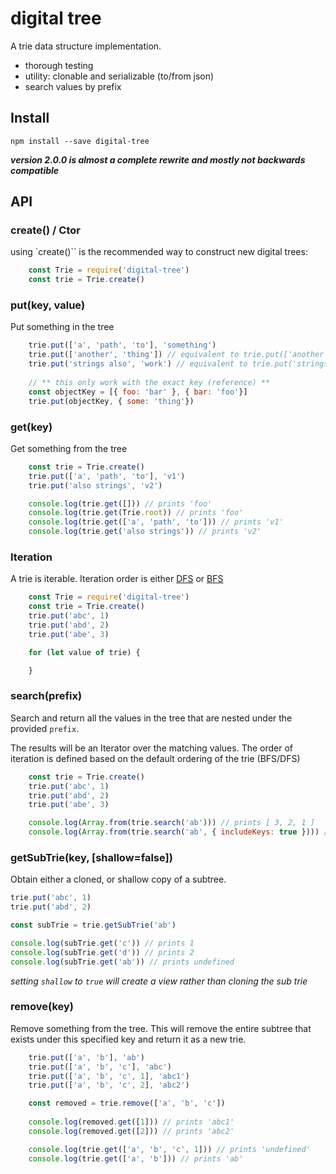# digital tree

A trie data structure implementation. 

- thorough testing
- utility: clonable and serializable (to/from json)
- search values by prefix

## Install

    npm install --save digital-tree

***version 2.0.0 is almost a complete rewrite and mostly not backwards compatible***

## API

### create() / Ctor

using `create()`` is the recommended way to construct new digital trees:

```javascript
    const Trie = require('digital-tree')
    const trie = Trie.create()
```

### put(key, value)

Put something in the tree

```javascript
    trie.put(['a', 'path', 'to'], 'something')
    trie.put(['another', 'thing']) // equivalent to trie.put(['another', 'thing'], true)
    trie.put('strings also', 'work') // equivalent to trie.put('strings also'.split(''), 'work')
    
    // ** this only work with the exact key (reference) **
    const objectKey = [{ foo: 'bar' }, { bar: 'foo'}]
    trie.put(objectKey, { some: 'thing'})
```

### get(key)

Get something from the tree

```javascript
    const trie = Trie.create()
    trie.put(['a', 'path', 'to'], 'v1')
    trie.put('also strings', 'v2')

    console.log(trie.get([])) // prints 'foo'
    console.log(trie.get(Trie.root)) // prints 'foo'
    console.log(trie.get(['a', 'path', 'to'])) // prints 'v1'
    console.log(trie.get('also strings')) // prints 'v2'
```

### Iteration

A trie is iterable. Iteration order is either [DFS](https://en.wikipedia.org/wiki/Depth-first_search) or [BFS](https://en.wikipedia.org/wiki/Breadth-first_search)

```javascript
    const Trie = require('digital-tree')
    const trie = Trie.create()
    trie.put('abc', 1)
    trie.put('abd', 2)
    trie.put('abe', 3)

    for (let value of trie) {

    }
```

### search(prefix)

Search and return all the values in the tree that are nested under the provided `prefix`.

The results will be an Iterator over the matching values. The order of iteration is defined based on the default ordering of the trie (BFS/DFS)

```javascript
    const trie = Trie.create()
    trie.put('abc', 1)
    trie.put('abd', 2)
    trie.put('abe', 3)

    console.log(Array.from(trie.search('ab'))) // prints [ 3, 2, 1 ]
    console.log(Array.from(trie.search('ab', { includeKeys: true }))) // prints [ [['a','b','e'], 3 ], [['a','b','d'], 2], [['a','b','c'], 1] ]
```

### getSubTrie(key, [shallow=false])

Obtain either a cloned, or shallow copy of a subtree.

```javascript
trie.put('abc', 1)
trie.put('abd', 2)

const subTrie = trie.getSubTrie('ab')

console.log(subTrie.get('c')) // prints 1
console.log(subTrie.get('d')) // prints 2
console.log(subTrie.get('ab')) // prints undefined
```
*setting `shallow` to `true` will create a view rather than cloning the sub trie*

### remove(key)

Remove something from the tree. This will remove the entire subtree that exists under this specified key and return it
as a new trie.

```javascript
    trie.put(['a', 'b'], 'ab')
    trie.put(['a', 'b', 'c'], 'abc')
    trie.put(['a', 'b', 'c', 1], 'abc1')
    trie.put(['a', 'b', 'c', 2], 'abc2')

    const removed = trie.remove(['a', 'b', 'c'])
    
    console.log(removed.get([1])) // prints 'abc1'
    console.log(removed.get([2])) // prints 'abc2'

    console.log(trie.get(['a', 'b', 'c', 1])) // prints 'undefined'
    console.log(trie.get(['a', 'b'])) // prints 'ab'
```
